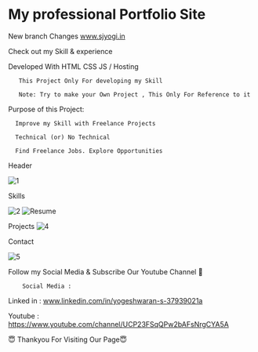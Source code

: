 # My professional Portfolio Site

New branch Changes
www.sjyogi.in

Check out my Skill & experience

Developed With HTML CSS JS / Hosting

       This Project Only For developing my Skill

       Note: Try to make your Own Project , This Only For Reference to it

Purpose of this Project:

      Improve my Skill with Freelance Projects

      Technical (or) No Technical

      Find Freelance Jobs. Explore Opportunities


Header

![1](https://user-images.githubusercontent.com/82278181/202627686-6923b4f5-9770-423f-acaf-0c21a4ca0c75.png)

Skills

![2](https://user-images.githubusercontent.com/82278181/202627841-57707ff3-426c-4761-9a6c-7eb0b79e70e3.png)
![Resume](https://github.com/sjyogi73/Portfolio_sjyogi.in/assets/82278181/411f5bb2-6f26-4562-8eed-146c24f5e14f)

Projects
![4](https://user-images.githubusercontent.com/82278181/202627757-6e0ce420-382e-4877-b045-54d18cc836d7.png)

Contact

![5](https://user-images.githubusercontent.com/82278181/202627797-63635dfb-c726-4820-8531-a0a2fbce242b.png)

Follow my Social Media & Subscribe Our Youtube Channel 🙏

        Social Media :

Linked in : www.linkedin.com/in/yogeshwaran-s-37939021a

Youtube : https://www.youtube.com/channel/UCP23FSqQPw2bAFsNrgCYA5A

😇 Thankyou For Visiting Our Page😇
